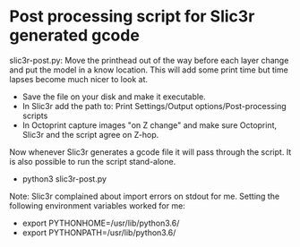 Post processing script for Slic3r generated gcode
==
slic3r-post.py: Move the printhead out of the way before each layer change and put the model in a know location. This will add some print time but time lapses become much nicer to look at.
- Save the file on your disk and make it executable.
- In Slic3r add the path to: Print Settings/Output options/Post-processing scripts
- In Octoprint capture images "on Z change" and make sure Octoprint, Slic3r and the script agree on Z-hop.

Now whenever Slic3r generates a gcode file it will pass through the script. It is also possible to run the script stand-alone.
- python3 slic3r-post.py <file>
  
Note: Slic3r complained about import errors on stdout for me. Setting the following environment variables worked for me: 
- export PYTHONHOME=/usr/lib/python3.6/ 
- export PYTHONPATH=/usr/lib/python3.6/
